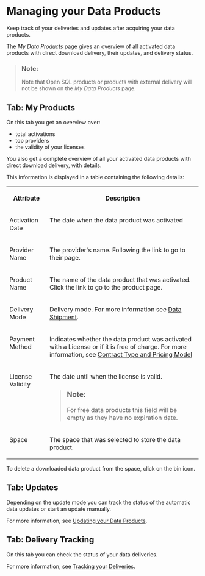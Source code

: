 <!-- loio2e9d2e2c4c0045dd9156db8afaebe749 -->

# Managing your Data Products

Keep track of your deliveries and updates after acquiring your data products.

The *My Data Products* page gives an overview of all activated data products with direct download delivery, their updates, and delivery status.

> ### Note:  
> Note that Open SQL products or products with external delivery will not be shown on the *My Data Products* page.



<a name="loio2e9d2e2c4c0045dd9156db8afaebe749__section_xvr_t13_npb"/>

## Tab: My Products

On this tab you get an overview over:

-   total activations
-   top providers
-   the validity of your licenses

You also get a complete overview of all your activated data products with direct download delivery, with details.

This information is displayed in a table containing the following details:


<table>
<tr>
<th valign="top">

Attribute

</th>
<th valign="top">

Description

</th>
</tr>
<tr>
<td valign="top">

Activation Date

</td>
<td valign="top">

The date when the data product was activated

</td>
</tr>
<tr>
<td valign="top">

Provider Name

</td>
<td valign="top">

The provider's name. Following the link to go to their page.

</td>
</tr>
<tr>
<td valign="top">

Product Name

</td>
<td valign="top">

The name of the data product that was activated. Click the link to go to the product page.

</td>
</tr>
<tr>
<td valign="top">

Delivery Mode

</td>
<td valign="top">

Delivery mode. For more information see [Data Shipment](data-shipment-837e749.md).

</td>
</tr>
<tr>
<td valign="top">

Payment Method

</td>
<td valign="top">

Indicates whether the data product was activated with a License or if it is free of charge. For more information, see [Contract Type and Pricing Model](contract-type-and-pricing-model-4dd32d5.md)

</td>
</tr>
<tr>
<td valign="top">

License Validity

</td>
<td valign="top">

The date until when the license is valid.

> ### Note:  
> For free data products this field will be empty as they have no expiration date.



</td>
</tr>
<tr>
<td valign="top">

Space

</td>
<td valign="top">

The space that was selected to store the data product.

</td>
</tr>
</table>

To delete a downloaded data product from the space, click on the bin icon.



<a name="loio2e9d2e2c4c0045dd9156db8afaebe749__section_bsz_42x_brb"/>

## Tab: Updates

Depending on the update mode you can track the status of the automatic data updates or start an update manually.

For more information, see [Updating your Data Products](updating-your-data-products-0906a2f.md).



<a name="loio2e9d2e2c4c0045dd9156db8afaebe749__section_anb_p2x_brb"/>

## Tab: Delivery Tracking

On this tab you can check the status of your data deliveries.

For more information, see [Tracking your Deliveries](tracking-your-deliveries-bafb98e.md).


